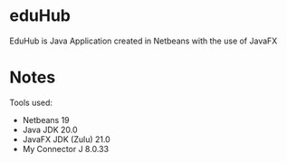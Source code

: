 # eduHub
EduHub is Java Application created in Netbeans with the use of JavaFX

# Notes
Tools used:
- Netbeans 19
- Java JDK 20.0
- JavaFX JDK (Zulu) 21.0
- My Connector J 8.0.33
